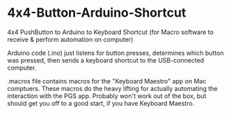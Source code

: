 # 4x4-Button-Arduino-Shortcut
4x4 PushButton to Arduino to Keyboard Shortcut (for Macro software to receive &amp; perform automation on computer)

Arduino code (.ino) just listens for button presses, determines which button was pressed, then sends a keyboard shortcut to the USB-connected computer.

.macros file contains macros for the "Keyboard Maestro" app on Mac comptuers. These macros do the heavy lifting for actually automating the interaction with the PGS app. Probably won't work out of the box, but should get you off to a good start, if you have Keyboard Maestro.
